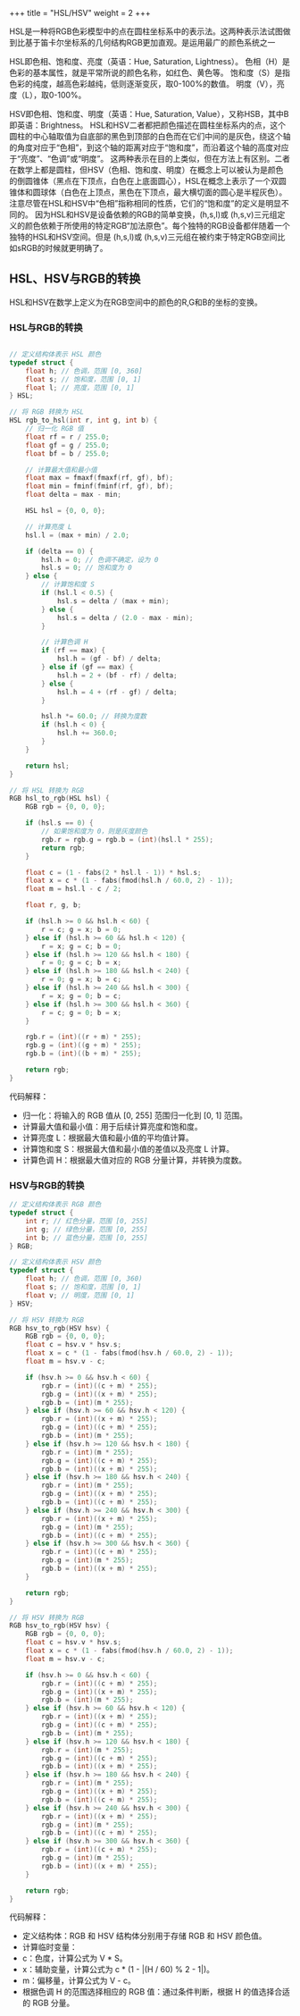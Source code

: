 +++
title = "HSL/HSV"
weight = 2
+++

HSL是一种将RGB色彩模型中的点在圆柱坐标系中的表示法。这两种表示法试图做到比基于笛卡尔坐标系的几何结构RGB更加直观。是运用最广的颜色系统之一

HSL即色相、饱和度、亮度（英语：Hue, Saturation, Lightness）。
色相（H）是色彩的基本属性，就是平常所说的颜色名称，如红色、黄色等。
饱和度（S）是指色彩的纯度，越高色彩越纯，低则逐渐变灰，取0-100%的数值。
明度（V），亮度（L），取0-100%。

HSV即色相、饱和度、明度（英语：Hue, Saturation, Value），又称HSB，其中B即英语：Brightness。
HSL和HSV二者都把颜色描述在圆柱坐标系内的点，这个圆柱的中心轴取值为自底部的黑色到顶部的白色而在它们中间的是灰色，绕这个轴的角度对应于“色相”，到这个轴的距离对应于“饱和度”，而沿着这个轴的高度对应于“亮度”、“色调”或“明度”。
这两种表示在目的上类似，但在方法上有区别。二者在数学上都是圆柱，但HSV（色相、饱和度、明度）在概念上可以被认为是颜色的倒圆锥体（黑点在下顶点，白色在上底面圆心），HSL在概念上表示了一个双圆锥体和圆球体（白色在上顶点，黑色在下顶点，最大横切面的圆心是半程灰色）。注意尽管在HSL和HSV中“色相”指称相同的性质，它们的“饱和度”的定义是明显不同的。
因为HSL和HSV是设备依赖的RGB的简单变换，(h,s,l)或 (h,s,v)三元组定义的颜色依赖于所使用的特定RGB“加法原色”。每个独特的RGB设备都伴随着一个独特的HSL和HSV空间。但是 (h,s,l)或 (h,s,v)三元组在被约束于特定RGB空间比如sRGB的时候就更明确了。

## HSL、HSV与RGB的转换

HSL和HSV在数学上定义为在RGB空间中的颜色的R,G和B的坐标的变换。

### HSL与RGB的转换

```c

// 定义结构体表示 HSL 颜色
typedef struct {
    float h; // 色调，范围 [0, 360]
    float s; // 饱和度，范围 [0, 1]
    float l; // 亮度，范围 [0, 1]
} HSL;

// 将 RGB 转换为 HSL
HSL rgb_to_hsl(int r, int g, int b) {
    // 归一化 RGB 值
    float rf = r / 255.0;
    float gf = g / 255.0;
    float bf = b / 255.0;

    // 计算最大值和最小值
    float max = fmaxf(fmaxf(rf, gf), bf);
    float min = fminf(fminf(rf, gf), bf);
    float delta = max - min;

    HSL hsl = {0, 0, 0};

    // 计算亮度 L
    hsl.l = (max + min) / 2.0;

    if (delta == 0) {
        hsl.h = 0; // 色调不确定，设为 0
        hsl.s = 0; // 饱和度为 0
    } else {
        // 计算饱和度 S
        if (hsl.l < 0.5) {
            hsl.s = delta / (max + min);
        } else {
            hsl.s = delta / (2.0 - max - min);
        }

        // 计算色调 H
        if (rf == max) {
            hsl.h = (gf - bf) / delta;
        } else if (gf == max) {
            hsl.h = 2 + (bf - rf) / delta;
        } else {
            hsl.h = 4 + (rf - gf) / delta;
        }

        hsl.h *= 60.0; // 转换为度数
        if (hsl.h < 0) {
            hsl.h += 360.0;
        }
    }

    return hsl;
}

// 将 HSL 转换为 RGB
RGB hsl_to_rgb(HSL hsl) {
    RGB rgb = {0, 0, 0};

    if (hsl.s == 0) {
        // 如果饱和度为 0，则是灰度颜色
        rgb.r = rgb.g = rgb.b = (int)(hsl.l * 255);
        return rgb;
    }

    float c = (1 - fabs(2 * hsl.l - 1)) * hsl.s;
    float x = c * (1 - fabs(fmod(hsl.h / 60.0, 2) - 1));
    float m = hsl.l - c / 2;

    float r, g, b;

    if (hsl.h >= 0 && hsl.h < 60) {
        r = c; g = x; b = 0;
    } else if (hsl.h >= 60 && hsl.h < 120) {
        r = x; g = c; b = 0;
    } else if (hsl.h >= 120 && hsl.h < 180) {
        r = 0; g = c; b = x;
    } else if (hsl.h >= 180 && hsl.h < 240) {
        r = 0; g = x; b = c;
    } else if (hsl.h >= 240 && hsl.h < 300) {
        r = x; g = 0; b = c;
    } else if (hsl.h >= 300 && hsl.h < 360) {
        r = c; g = 0; b = x;
    }

    rgb.r = (int)((r + m) * 255);
    rgb.g = (int)((g + m) * 255);
    rgb.b = (int)((b + m) * 255);

    return rgb;
}

```

代码解释：

* 归一化：将输入的 RGB 值从 [0, 255] 范围归一化到 [0, 1] 范围。
* 计算最大值和最小值：用于后续计算亮度和饱和度。
* 计算亮度 L：根据最大值和最小值的平均值计算。
* 计算饱和度 S：根据最大值和最小值的差值以及亮度 L 计算。
* 计算色调 H：根据最大值对应的 RGB 分量计算，并转换为度数。

### HSV与RGB的转换

```c
// 定义结构体表示 RGB 颜色
typedef struct {
    int r; // 红色分量，范围 [0, 255]
    int g; // 绿色分量，范围 [0, 255]
    int b; // 蓝色分量，范围 [0, 255]
} RGB;

// 定义结构体表示 HSV 颜色
typedef struct {
    float h; // 色调，范围 [0, 360)
    float s; // 饱和度，范围 [0, 1]
    float v; // 明度，范围 [0, 1]
} HSV;

// 将 HSV 转换为 RGB
RGB hsv_to_rgb(HSV hsv) {
    RGB rgb = {0, 0, 0};
    float c = hsv.v * hsv.s;
    float x = c * (1 - fabs(fmod(hsv.h / 60.0, 2) - 1));
    float m = hsv.v - c;

    if (hsv.h >= 0 && hsv.h < 60) {
        rgb.r = (int)((c + m) * 255);
        rgb.g = (int)((x + m) * 255);
        rgb.b = (int)(m * 255);
    } else if (hsv.h >= 60 && hsv.h < 120) {
        rgb.r = (int)((x + m) * 255);
        rgb.g = (int)((c + m) * 255);
        rgb.b = (int)(m * 255);
    } else if (hsv.h >= 120 && hsv.h < 180) {
        rgb.r = (int)(m * 255);
        rgb.g = (int)((c + m) * 255);
        rgb.b = (int)((x + m) * 255);
    } else if (hsv.h >= 180 && hsv.h < 240) {
        rgb.r = (int)(m * 255);
        rgb.g = (int)((x + m) * 255);
        rgb.b = (int)((c + m) * 255);
    } else if (hsv.h >= 240 && hsv.h < 300) {
        rgb.r = (int)((x + m) * 255);
        rgb.g = (int)(m * 255);
        rgb.b = (int)((c + m) * 255);
    } else if (hsv.h >= 300 && hsv.h < 360) {
        rgb.r = (int)((c + m) * 255);
        rgb.g = (int)(m * 255);
        rgb.b = (int)((x + m) * 255);
    }

    return rgb;
}

// 将 HSV 转换为 RGB
RGB hsv_to_rgb(HSV hsv) {
    RGB rgb = {0, 0, 0};
    float c = hsv.v * hsv.s;
    float x = c * (1 - fabs(fmod(hsv.h / 60.0, 2) - 1));
    float m = hsv.v - c;

    if (hsv.h >= 0 && hsv.h < 60) {
        rgb.r = (int)((c + m) * 255);
        rgb.g = (int)((x + m) * 255);
        rgb.b = (int)(m * 255);
    } else if (hsv.h >= 60 && hsv.h < 120) {
        rgb.r = (int)((x + m) * 255);
        rgb.g = (int)((c + m) * 255);
        rgb.b = (int)(m * 255);
    } else if (hsv.h >= 120 && hsv.h < 180) {
        rgb.r = (int)(m * 255);
        rgb.g = (int)((c + m) * 255);
        rgb.b = (int)((x + m) * 255);
    } else if (hsv.h >= 180 && hsv.h < 240) {
        rgb.r = (int)(m * 255);
        rgb.g = (int)((x + m) * 255);
        rgb.b = (int)((c + m) * 255);
    } else if (hsv.h >= 240 && hsv.h < 300) {
        rgb.r = (int)((x + m) * 255);
        rgb.g = (int)(m * 255);
        rgb.b = (int)((c + m) * 255);
    } else if (hsv.h >= 300 && hsv.h < 360) {
        rgb.r = (int)((c + m) * 255);
        rgb.g = (int)(m * 255);
        rgb.b = (int)((x + m) * 255);
    }

    return rgb;
}

```

代码解释：

* 定义结构体：RGB 和 HSV 结构体分别用于存储 RGB 和 HSV 颜色值。
* 计算临时变量：
* c：色度，计算公式为 V * S。
* x：辅助变量，计算公式为 c * (1 - |(H / 60) % 2 - 1|)。
* m：偏移量，计算公式为 V - c。
* 根据色调 H 的范围选择相应的 RGB 值：通过条件判断，根据 H 的值选择合适的 RGB 分量。
